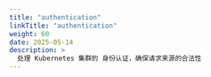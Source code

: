 ```yaml
---
title: "authentication"
linkTitle: "authentication"
weight: 60
date: 2025-05-14
description: >
  处理 Kubernetes 集群的 身份认证，确保请求来源的合法性
---
```








